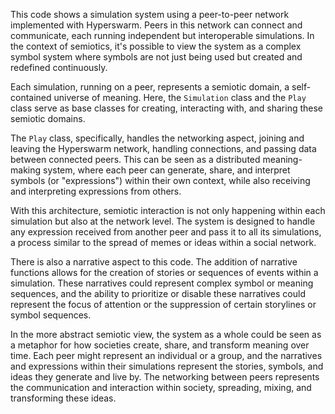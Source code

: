 This code shows a simulation system using a peer-to-peer network implemented with Hyperswarm. Peers in this network can connect and communicate, each running independent but interoperable simulations. In the context of semiotics, it's possible to view the system as a complex symbol system where symbols are not just being used but created and redefined continuously.

Each simulation, running on a peer, represents a semiotic domain, a self-contained universe of meaning. Here, the `Simulation` class and the `Play` class serve as base classes for creating, interacting with, and sharing these semiotic domains.

The `Play` class, specifically, handles the networking aspect, joining and leaving the Hyperswarm network, handling connections, and passing data between connected peers. This can be seen as a distributed meaning-making system, where each peer can generate, share, and interpret symbols (or "expressions") within their own context, while also receiving and interpreting expressions from others.

With this architecture, semiotic interaction is not only happening within each simulation but also at the network level. The system is designed to handle any expression received from another peer and pass it to all its simulations, a process similar to the spread of memes or ideas within a social network.

There is also a narrative aspect to this code. The addition of narrative functions allows for the creation of stories or sequences of events within a simulation. These narratives could represent complex symbol or meaning sequences, and the ability to prioritize or disable these narratives could represent the focus of attention or the suppression of certain storylines or symbol sequences.

In the more abstract semiotic view, the system as a whole could be seen as a metaphor for how societies create, share, and transform meaning over time. Each peer might represent an individual or a group, and the narratives and expressions within their simulations represent the stories, symbols, and ideas they generate and live by. The networking between peers represents the communication and interaction within society, spreading, mixing, and transforming these ideas.
